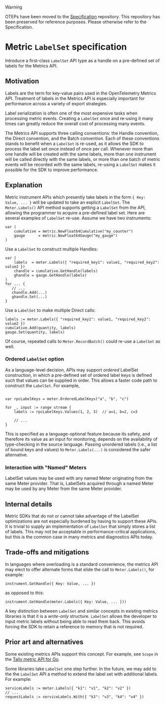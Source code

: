 > [!WARNING]
> OTEPs have been moved to the [Specification](https://github.com/open-telemetry/opentelemetry-specification/tree/main/oteps/)
> repository. This repository has been preserved for reference purposes.
> Please otherwise refer to the Specification.

# Metric `LabelSet` specification

Introduce a first-class `LabelSet` API type as a handle on a pre-defined set of labels for the Metrics API.

## Motivation

Labels are the term for key-value pairs used in the OpenTelemetry Metrics API.  Treatment of labels in the Metrics API is especially important for performance across a variety of export strategies.

Label serialization is often one of the most expensive tasks when processing metric events. Creating a `LabelSet` once and re-using it many times can greatly reduce the overall cost of processing many events.

The Metrics API supports three calling conventions: the Handle convention, the Direct convention, and the Batch convention. Each of these conventions stands to benefit when a `LabelSet` is re-used, as it allows the SDK to process the label set once instead of once per call.  Whenever more than one handle will be created with the same labels, more than one instrument will be called directly with the same labels, or more than one batch of metric events will be recorded with the same labels, re-using a `LabelSet` makes it possible for the SDK to improve performance.

## Explanation

Metric instrument APIs which presently take labels in the form `{ Key: Value, ... }` will be updated to take an explicit `LabelSet`.  The `Meter.Labels()` API method supports getting a `LabelSet` from the API, allowing the programmer to acquire a pre-defined label set.  Here are several examples of `LabelSet` re-use.  Assume we have two instruments:

```golang
var (
    cumulative = metric.NewFloat64Cumulative("my_counter")
    gauge      = metric.NewFloat64Gauge("my_gauge")
)
```

Use a `LabelSet` to construct multiple Handles:

```golang
var (
    labels  = meter.Labels({ "required_key1": value1, "required_key2": value2 })
    chandle = cumulative.GetHandle(labels)
    ghandle = gauge.GetHandle(labels)
)
for ... {
   // ...
   chandle.Add(...)
   ghandle.Set(...)
}
```

Use a `LabelSet` to make multiple Direct calls:

```golang
labels := meter.Labels({ "required_key1": value1, "required_key2": value2 })
cumulative.Add(quantity, labels)
gauge.Set(quantity, labels)
```

Of course, repeated calls to `Meter.RecordBatch()` could re-use a `LabelSet` as well.

### Ordered `LabelSet` option

As a language-level decision, APIs may support _ordered_ LabelSet
construction, in which a pre-defined set of ordered label keys is
defined such that values can be supplied in order.  This allows a
faster code path to construct the `LabelSet`.  For example,

```golang

var rpcLabelKeys = meter.OrderedLabelKeys("a", "b", "c")

for _, input := range stream {
    labels := rpcLabelKeys.Values(1, 2, 3)  // a=1, b=2, c=3

    // ...
}
```

This is specified as a language-optional feature because its safety,
and therefore its value as an input for monitoring, depends on the
availability of type-checking in the source language.  Passing
unordered labels (i.e., a list of bound keys and values) to
`Meter.Labels(...)` is considered the safer alternative.

### Interaction with "Named" Meters

LabelSet values may be used with any named Meter originating from the
same Meter provider.  That is, LabelSets acquired through a named
Meter may be used by any Meter from the same Meter provider.

## Internal details

Metric SDKs that do not or cannot take advantage of the LabelSet optimizations are not especially burdened by having to support these APIs.  It is trivial to supply an implementation of `LabelSet` that simply stores a list of labels.  This may not be acceptable in performance-critical applications, but this is the common case in many metrics and diagnostics APIs today.

## Trade-offs and mitigations

In languages where overloading is a standard convenience, the metrics API may elect to offer alternate forms that elide the call to `Meter.Labels()`, for example:

```
instrument.GetHandle({ Key: Value, ... })
```

as opposed to this:

```
instrument.GetHandle(meter.Labels({ Key: Value, ... }))
```

A key distinction between `LabelSet` and similar concepts in existing metrics libraries is that it is a _write-only_ structure.  `LabelSet` allows the developer to input metric labels without being able to read them back.  This avoids forcing the SDK to retain a reference to memory that is not required.

## Prior art and alternatives

Some existing metrics APIs support this concept.  For example, see `Scope` in the [Tally metric API for Go](https://godoc.org/github.com/uber-go/tally#Scope).

Some libraries take `LabelSet` one step further.  In the future, we may add to the the `LabelSet` API a method to extend the label set with additional labels.  For example:

```
serviceLabels := meter.Labels({ "k1": "v1", "k2": "v2" })
// ...
requestLabels := serviceLabels.With({ "k3": "v3", "k4": "v4" })
```
